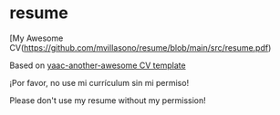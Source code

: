 # resume

[My Awesome CV(https://github.com/mvillasono/resume/blob/main/src/resume.pdf) 

Based on [yaac-another-awesome CV template](https://github.com/darwiin/yaac-another-awesome-cv) 

¡Por favor, no use mi currículum sin mi permiso!  

Please don't use my resume without my permission! 
